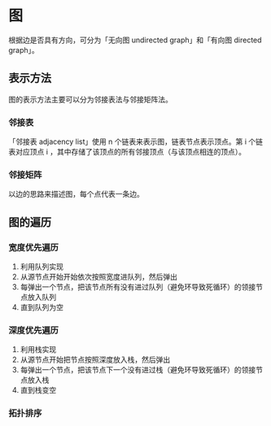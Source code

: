 # 图

根据边是否具有方向，可分为「无向图 undirected graph」和「有向图 directed graph」。

## 表示方法
图的表示方法主要可以分为邻接表法与邻接矩阵法。

### 邻接表
「邻接表 adjacency list」使用 n 个链表来表示图，链表节点表示顶点。第 i 个链表对应顶点 i ，其中存储了该顶点的所有邻接顶点（与该顶点相连的顶点）。

### 邻接矩阵
以边的思路来描述图，每个点代表一条边。

## 图的遍历

### 宽度优先遍历
1. 利用队列实现
2. 从源节点开始开始依次按照宽度进队列，然后弹出
3. 每弹出一个节点，把该节点所有没有进过队列（避免环导致死循环）的领接节点放入队列
4. 直到队列为空


### 深度优先遍历
1. 利用栈实现
2. 从源节点开始把节点按照深度放入栈，然后弹出
3. 每弹出一个节点，把该节点下一个没有进过栈（避免环导致死循环）的领接节点放入栈
4. 直到栈变空


### 拓扑排序